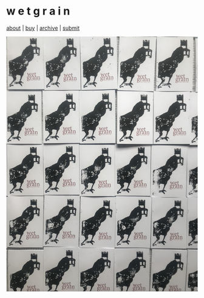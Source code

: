 # w e t  g r a i n

[about](about.md)  |  [buy](buy.md)  |  [archive](archive.md)  |  [submit](submit.md)

![Wet Grain Five](wetgrainfive2.jpeg)


